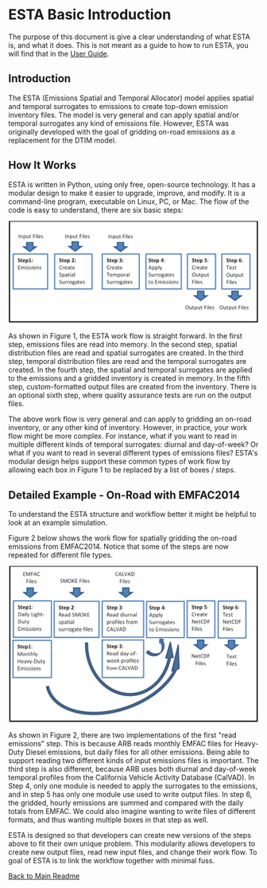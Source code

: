 # ESTA Basic Introduction

The purpose of this document is give a clear understanding of what ESTA is, and what it does. This is not meant as a guide to how to run ESTA, you will find that in the [User Guide](USERS_GUIDE.md).

## Introduction

The ESTA (Emissions Spatial and Temporal Allocator) model applies spatial and temporal surrogates to emissions to create top-down emission inventory files.  The model is very general and can apply spatial and/or temporal surrogates any kind of emissions file.  However, ESTA was originally developed with the goal of gridding on-road emissions as a replacement for the DTIM model.

## How It Works

ESTA is written in Python, using only free, open-source technology. It has a modular design to make it easier to upgrade, improve, and modify. It is a command-line program, executable on Linux, PC, or Mac. The flow of the code is easy to understand, there are six basic steps:

![Figure 1: ESTA work flow, generic version](resources/esta_box_diagram_1.png)

As shown in Figure 1, the ESTA work flow is straight forward. In the first step, emissions files are read into memory. In the second step, spatial distribution files are read and spatial surrogates are created. In the third step, temporal distribution files are read and the temporal surrogates are created. In the fourth step, the spatial and temporal surrogates are applied to the emissions and a gridded inventory is created in memory. In the fifth step, custom-formatted output files are created from the inventory. There is an optional sixth step, where quality assurance tests are run on the output files.

The above work flow is very general and can apply to gridding an on-road inventory, or any other kind of inventory. However, in practice, your work flow might be more complex. For instance, what if you want to read in multiple different kinds of temporal surrogates: diurnal and day-of-week? Or what if you want to read in several different types of emissions files? ESTA's modular design helps support these common types of work flow by allowing each box in Figure 1 to be replaced by a list of boxes / steps.

## Detailed Example - On-Road with EMFAC2014

To understand the ESTA structure and workflow better it might be helpful to look at an example simulation.

Figure 2 below shows the work flow for spatially gridding the on-road emissions from EMFAC2014. Notice that some of the steps are now repeated for different file types.

![Figure 2: ESTA work flow, EMFAC example](resources/esta_box_diagram_on_road.png)

As shown in Figure 2, there are two implementations of the first "read emissions" step. This is because ARB reads monthly EMFAC files for Heavy-Duty Diesel emissions, but daily files for all other emissions. Being able to support reading two different kinds of input emissions files is important. The third step is also different, because ARB uses both diurnal and day-of-week temporal profiles from the California Vehicle Activity Database (CalVAD). In Step 4, only one module is needed to apply the surrogates to the emissions, and in step 5 has only one module use used to write output files. In step 6, the gridded, hourly emissions are summed and compared with the daily totals from EMFAC. We could also imagine wanting to write files of different formats, and thus wanting multiple boxes in that step as well.

ESTA is designed so that developers can create new versions of the steps above to fit their own unique problem.  This modularity allows developers to create new output files, read new input files, and change their work flow. To goal of ESTA is to link the workflow together with minimal fuss.


[Back to Main Readme](../README.md)

